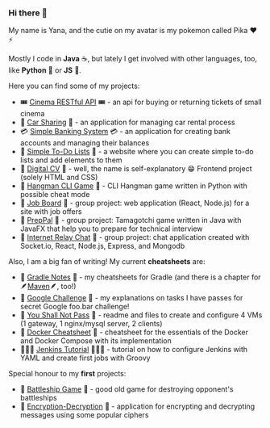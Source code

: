 ### Hi there 👋

My name is Yana, and the cutie on my avatar is my pokemon called Pika :heart: :zap:

Mostly I code in **Java** ☕️, but lately I get involved with other languages, too, like **Python** 🐍 or **JS** 💛.

Here you can find some of my projects:

- :tickets: [Cinema RESTful API](https://github.com/yanamlnk/cinema-rest-api) :tickets: - an api for buying or returning tickets of small cinema 
- :blue_car: [Car Sharing](https://github.com/yanamlnk/car-sharing) :blue_car: - an application for managing car rental process 
- :credit_card: [Simple Banking System](https://github.com/yanamlnk/simple-banking-system) :credit_card: - an application for creating bank accounts and managing their balances
- :black_heart: [Simple To-Do Lists](https://github.com/yanamlnk/simple-todo-lists) :black_heart: - a website where you can create simple to-do lists and add elements to them
- 👾 [Digital CV](https://github.com/yanamlnk/digital-cv) 👾 - well, the name is self-explanatory 😁 Frontend project (solely HTML and CSS)
- 📝 [Hangman CLI Game](https://github.com/yanamlnk/hangman) 📝 - CLI Hangman game written in Python with possible cheat mode
- 📰 [Job Board](https://github.com/yanamlnk/job-board) 📰 - group project: web application (React, Node.js) for a site with job offers
- 🐧 [PrepPal](https://github.com/yanamlnk/interview-tamagotchi) 🐧 - group project: Tamagotchi game written in Java with JavaFX that help you to prepare for technical interview
- 📲 [Internet Relay Chat](https://github.com/yanamlnk/irc-server) 📲 - group project: chat application created with Socket.io, React, Node.js, Express, and Mongodb

Also, I am a big fan of writing! My current **cheatsheets** are:

- :elephant: [Gradle Notes](https://github.com/yanamlnk/gradle-notes) :elephant: - my cheatsheets for Gradle (and there is a chapter for :feather:[Maven](https://github.com/yanamlnk/gradle-notes/blob/main/contents/12-maven-notes/README.md):feather:, too!)
- :rabbit: [Google Challenge](https://github.com/yanamlnk/google-challenge) :rabbit: - my explanations on tasks I have passes for secret Google foo.bar challenge!
- 🔧 [You Shall Not Pass](https://github.com/yanamlnk/you-shall-not-pass) 🔧 - readme and files to create and configure 4 VMs (1 gateway, 1 nginx/mysql server, 2 clients)
- 🐳 [Docker Cheatsheet](https://github.com/yanamlnk/docker-cheatsheet) 🐳 - cheatsheet for the essentials of the Docker and Docker Compose with its implementation
- 🤵🏻‍♂️ [Jenkins Tutorial](https://github.com/yanamlnk/jenkins-dsl-tutorial/) 🤵🏻‍♂️ - tutorial on how to configure Jenkins with YAML and create first jobs with Groovy

Special honour to my **first** projects:
- :ship: [Battleship Game](https://github.com/yanamlnk/java-for-beginners/tree/main/battleship) :ship: - good old game for destroying opponent's battleships
- :closed_lock_with_key: [Encryption-Decryption](https://github.com/yanamlnk/java-for-beginners/tree/main/encryption-decryption) :closed_lock_with_key: - application for encrypting and decrypting messages using some popular ciphers

